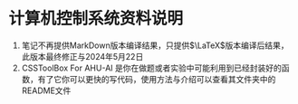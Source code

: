 # 计算机控制系统资料说明
1. 笔记不再提供MarkDown版本编译结果，只提供$\LaTeX$版本编译后结果，此版本最终修正与2024年5月22日
2. CSSToolBox For AHU-AI 是你在做题或者实验中可能利用到已经封装好的函数，有了它你可以更快的写代码，使用方法与介绍可以查看其文件夹中的README文件